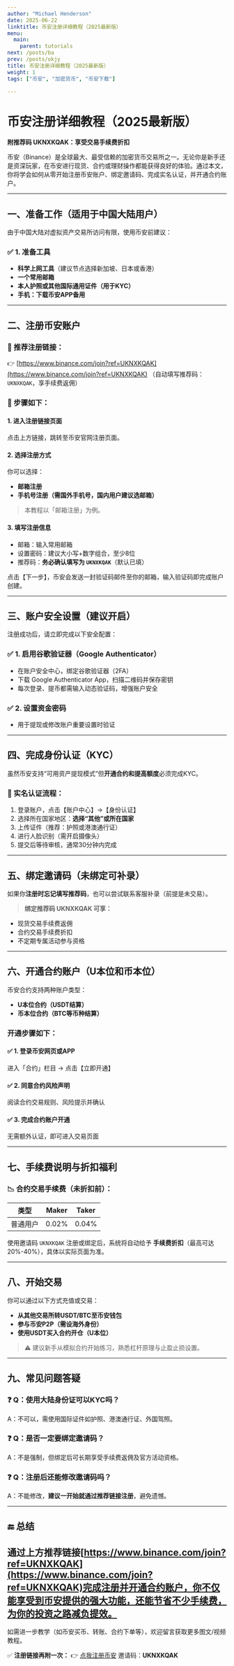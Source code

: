 ```yaml
---
author: "Michael Henderson"
date: 2025-06-22
linktitle: 币安注册详细教程（2025最新版）
menu:
  main:
    parent: tutorials
next: /posts/ba
prev: /posts/okjy
title: 币安注册详细教程（2025最新版）
weight: 1
tags: ["币安", "加密货币", "币安下载"]

---
```


# 币安注册详细教程（2025最新版）

**附推荐码 UKNXKQAK：享受交易手续费折扣**

币安（Binance）是全球最大、最受信赖的加密货币交易所之一。无论你是新手还是资深玩家，在币安进行现货、合约或理财操作都能获得良好的体验。通过本文，你将学会如何从零开始注册币安账户、绑定邀请码、完成实名认证，并开通合约账户。

---

## 一、准备工作（适用于中国大陆用户）

由于中国大陆对虚拟资产交易所访问有限，使用币安前建议：

### ✅ 1. 准备工具

* **科学上网工具**（建议节点选择新加坡、日本或香港）
* **一个常用邮箱**
* **本人护照或其他国际通用证件（用于KYC）**
* **手机：下载币安APP备用**

---

## 二、注册币安账户

### 🔗 推荐注册链接：

👉 [https://www.binance.com/join?ref=UKNXKQAK](https://www.binance.com/join?ref=UKNXKQAK)
（自动填写推荐码：`UKNXKQAK`，享手续费返佣）

### 📌 步骤如下：

#### **1. 进入注册链接页面**

点击上方链接，跳转至币安官网注册页面。

#### **2. 选择注册方式**

你可以选择：

* **邮箱注册**
* **手机号注册（需国外手机号，国内用户建议选邮箱）**

> 本教程以「邮箱注册」为例。

#### **3. 填写注册信息**

* 邮箱：输入常用邮箱
* 设置密码：建议大小写+数字组合，至少8位
* 推荐码：**务必确认填写为 `UKNXKQAK`**（默认已填）

点击【下一步】，币安会发送一封验证码邮件至你的邮箱，输入验证码即完成账户创建。

---

## 三、账户安全设置（建议开启）

注册成功后，请立即完成以下安全配置：

### ✅ 1. 启用谷歌验证器（Google Authenticator）

* 在账户安全中心，绑定谷歌验证器（2FA）
* 下载 Google Authenticator App，扫描二维码并保存密钥
* 每次登录、提币都需输入动态验证码，增强账户安全

### ✅ 2. 设置资金密码

* 用于提现或修改账户重要设置时验证

---

## 四、完成身份认证（KYC）

虽然币安支持“可用资产提现模式”但**开通合约和提高额度**必须完成KYC。

### 🧾 实名认证流程：

1. 登录账户，点击【账户中心】→【身份认证】
2. 选择所在国家地区：**选择“其他”或所在国家**
3. 上传证件（推荐：护照或港澳通行证）
4. 进行人脸识别（需开启摄像头）
5. 提交后等待审核，通常30分钟内完成

---

## 五、绑定邀请码（未绑定可补录）

如果你**注册时忘记填写推荐码**，也可以尝试联系客服补录（前提是未交易）。

> **绑定推荐码 UKNXKQAK 可享：**

* 现货交易手续费返佣
* 合约交易手续费折扣
* 不定期专属活动参与资格

---

## 六、开通合约账户（U本位和币本位）

币安合约支持两种账户类型：

* **U本位合约（USDT结算）**
* **币本位合约（BTC等币种结算）**

### 开通步骤如下：

#### ✅ 1. 登录币安网页或APP

进入「合约」栏目 → 点击【立即开通】

#### ✅ 2. 同意合约风险声明

阅读合约交易规则、风险提示并确认

#### ✅ 3. 完成合约账户开通

无需额外认证，即可进入交易页面

---

## 七、手续费说明与折扣福利

### 📉 合约交易手续费（未折扣前）：

| 类型   | Maker | Taker |
| ---- | ----- | ----- |
| 普通用户 | 0.02% | 0.04% |

使用邀请码 `UKNXKQAK` 注册或绑定后，系统将自动给予 **手续费折扣**（最高可达20%-40%），具体以实际页面为准。

---

## 八、开始交易

你可以通过以下方式充值或交易：

* **从其他交易所转USDT/BTC至币安钱包**
* **参与币安P2P（需设海外身份）**
* **使用USDT买入合约开仓（U本位）**

> ⚠️ 建议新手从模拟合约开始练习，熟悉杠杆原理与止盈止损设置。

---

## 九、常见问题答疑

### ❓ Q：使用大陆身份证可以KYC吗？

A：不可以，需使用国际证件如护照、港澳通行证、外国驾照。

### ❓ Q：是否一定要绑定邀请码？

A：不是强制，但绑定后可长期享受手续费返佣及官方活动资格。

### ❓ Q：注册后还能修改邀请码吗？

A：不能修改，**建议一开始就通过推荐链接注册**，避免遗憾。

---

## 🔚 总结

通过上方推荐链接[https://www.binance.com/join?ref=UKNXKQAK](https://www.binance.com/join?ref=UKNXKQAK)完成注册并开通合约账户，你不仅能享受到币安提供的强大功能，还能节省不少手续费，为你的投资之路减负提效。
---

如需进一步教学（如币安买币、转账、合约下单等），欢迎留言获取更多图文/视频教程。

✅ **注册链接再附一次：**
👉 [点我注册币安](https://www.binance.com/join?ref=UKNXKQAK)
邀请码：**UKNXKQAK**
